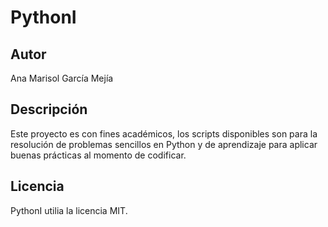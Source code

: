 # PythonI
## Autor
Ana Marisol García Mejía

## Descripción 
Este proyecto es con fines académicos, los scripts disponibles son para la resolución de problemas sencillos en Python y de aprendizaje para aplicar buenas
prácticas al momento de codificar. 

## Licencia 
PythonI utilia la licencia MIT.
